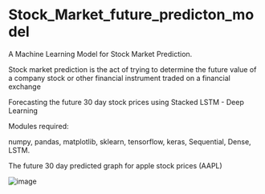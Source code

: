 # Stock_Market_future_predicton_model

A Machine Learning Model for Stock Market Prediction.

Stock market prediction is the act of trying to determine the future value of a company stock or other financial instrument traded on a financial exchange

Forecasting the future 30 day stock prices using Stacked LSTM - Deep Learning


Modules required:

numpy,
pandas,
matplotlib,
sklearn,
tensorflow,
keras,
Sequential,
Dense,
LSTM.

The future 30 day predicted graph for apple stock prices (AAPL)

![image](https://github.com/vaibhavj-11/Stock_Market_future_predicton_model/assets/71918594/95a04cd9-a954-4d7e-a844-13ed7316744f)
